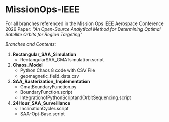 # MissionOps-IEEE
For all branches referenced in the Mission Ops IEEE Aerospace Conference 2026 Paper: 
_"An Open-Source Analytical Method for Determining Optimal Satellite Orbits for Region Targeting"_

_Branches and Contents:_
1. **Rectangular_SAA_Simulation**
    - RectangularSAA_GMATsimulation.script
2. **Chaos_Model**
    - Python Chaos 8 code with CSV File
    - geomagnetic_field_data.csv
3. **SAA_Rasterization_Implementation**
    - GmatBoundaryFunction.py
    - BoundaryFunction.script
    - IntegrationofPythonScriptandOrbitSequencing.script
4. **24Hour_SAA_Surveillance**
    - InclinationCycler.script
    - SAA-Opt-Base.script
